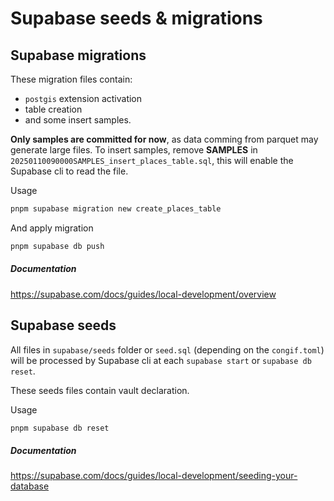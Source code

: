 # Supabase seeds & migrations

## Supabase migrations

These migration files contain: 
- `postgis` extension activation
- table creation 
- and some insert samples.

**Only samples are committed for now**, as data comming from parquet may generate large files.
To insert samples, remove **SAMPLES** in `20250110090000SAMPLES_insert_places_table.sql`, this will enable the Supabase cli to read the file.

Usage

```sh
pnpm supabase migration new create_places_table
```

And apply migration

```sh
pnpm supabase db push
```


##### Documentation

https://supabase.com/docs/guides/local-development/overview

## Supabase seeds

All files in `supabase/seeds` folder or `seed.sql` (depending on the `congif.toml`) will be processed by Supabase cli at each `supabase start` or `supabase db reset`.

These seeds files contain vault declaration.

Usage

```sh
pnpm supabase db reset
```

##### Documentation

https://supabase.com/docs/guides/local-development/seeding-your-database